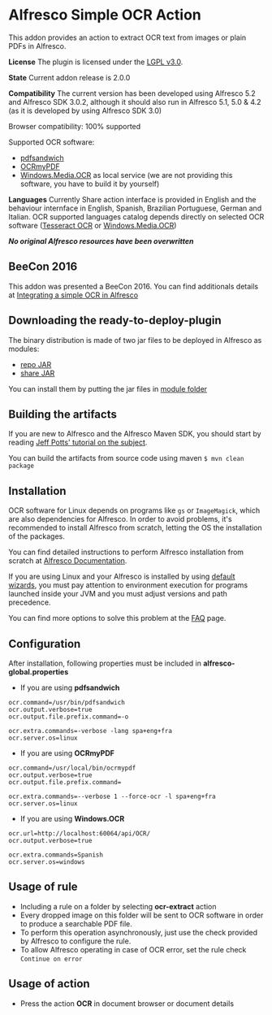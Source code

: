 
Alfresco Simple OCR Action
==========================

This addon provides an action to extract OCR text from images or plain PDFs in Alfresco.

**License**
The plugin is licensed under the [LGPL v3.0](http://www.gnu.org/licenses/lgpl-3.0.html). 

**State**
Current addon release is 2.0.0

**Compatibility**
The current version has been developed using Alfresco 5.2 and Alfresco SDK 3.0.2, although it should also run in Alfresco 5.1, 5.0 & 4.2 (as it is developed by using Alfresco SDK 3.0)

Browser compatibility: 100% supported

Supported OCR software:
* [pdfsandwich](http://www.tobias-elze.de/pdfsandwich/)
* [OCRmyPDF](https://github.com/jbarlow83/OCRmyPDF)
* [Windows.Media.OCR](https://www.nuget.org/packages/Microsoft.Windows.Ocr/) as local service (we are not providing this software, you have to build it by yourself)

**Languages**
Currently Share action interface is provided in English and the behaviour internface in English, Spanish, Brazilian Portuguese, German and Italian.
OCR supported languages catalog depends directly on selected OCR software ([Tesseract OCR](https://github.com/tesseract-ocr) or [Windows.Media.OCR](https://www.nuget.org/packages/Microsoft.Windows.Ocr/))

***No original Alfresco resources have been overwritten***


BeeCon 2016
-----------
This addon was presented a BeeCon 2016. You can find additionals details at [Integrating a simple OCR in Alfresco](http://beecon.buzz/talks/?id=20160125005)


Downloading the ready-to-deploy-plugin
--------------------------------------
The binary distribution is made of two jar files to be deployed in Alfresco as modules:

* [repo JAR](https://github.com/keensoft/alfresco-simple-ocr/releases/download/2.0.0/simple-ocr-repo-2.0.jar)
* [share JAR](https://github.com/keensoft/alfresco-simple-ocr/releases/download/2.0.0/simple-ocr-share-2.0.jar)

You can install them by putting the jar files in [module folder](http://docs.alfresco.com/community/concepts/dev-extensions-packaging-techniques-jar-files.html)


Building the artifacts
----------------------
If you are new to Alfresco and the Alfresco Maven SDK, you should start by reading [Jeff Potts' tutorial on the subject](http://ecmarchitect.com/alfresco-developer-series-tutorials/maven-sdk/tutorial/tutorial.html).

You can build the artifacts from source code using maven
```$ mvn clean package```


Installation
----------------------
OCR software for Linux depends on programs like `gs` or `ImageMagick`, which are also dependencies for Alfresco. In order to avoid problems, it's recommended to install Alfresco from scratch, letting the OS the installation of the packages. 

You can find detailed instructions to perform Alfresco installation from scratch at [Alfresco Documentation](http://docs.alfresco.com/community/tasks/alf-tomcat-install.html).

If you are using Linux and your Alfresco is installed by using [default wizards](http://docs.alfresco.com/community/concepts/simpleinstalls-community-intro.html), you must pay attention to environment execution for programs launched inside your JVM and you must adjust versions and path precedence.

You can find more options to solve this problem at the [FAQ](https://github.com/keensoft/alfresco-simple-ocr/wiki/FAQ) page.


Configuration
----------------------

After installation, following properties must be included in **alfresco-global.properties**

* If you are using **pdfsandwich**

```
ocr.command=/usr/bin/pdfsandwich
ocr.output.verbose=true
ocr.output.file.prefix.command=-o

ocr.extra.commands=-verbose -lang spa+eng+fra
ocr.server.os=linux

```

* If you are using **OCRmyPDF**

```
ocr.command=/usr/local/bin/ocrmypdf
ocr.output.verbose=true
ocr.output.file.prefix.command=

ocr.extra.commands=--verbose 1 --force-ocr -l spa+eng+fra
ocr.server.os=linux

```

* If you are using **Windows.OCR**

```
ocr.url=http://localhost:60064/api/OCR/
ocr.output.verbose=true

ocr.extra.commands=Spanish
ocr.server.os=windows

```


Usage of rule
----------------------
* Including a rule on a folder by selecting **ocr-extract** action
* Every dropped image on this folder will be sent to OCR software in order to produce a searchable PDF file. 
* To perform this operation asynchronously, just use the check provided by Alfresco to configure the rule.
* To allow Alfresco operating in case of OCR error, set the rule check `Continue on error`

Usage of action
----------------------
* Press the action **OCR** in document browser or document details